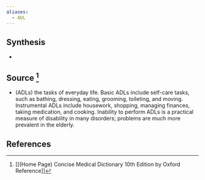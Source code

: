 ```yaml
---
aliases:
  - ADL
---
```

## Synthesis
- 
## Source [^1]
- (ADLs) the tasks of everyday life. Basic ADLs include self-care tasks, such as bathing, dressing, eating, grooming, toileting, and moving. Instrumental ADLs include housework, shopping, managing finances, taking medication, and cooking. Inability to perform ADLs is a practical measure of disability in many disorders; problems are much more prevalent in the elderly.
## References

[^1]: [[(Home Page) Concise Medical Dictionary 10th Edition by Oxford Reference]]